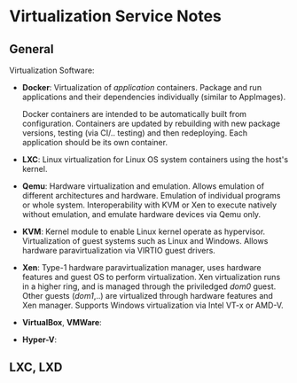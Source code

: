 Virtualization Service Notes
============================

General
-------

Virtualization Software:
- **Docker**: Virtualization of *application* containers. Package and run applications and their dependencies individually (similar to AppImages). 
  
  Docker containers are intended to be automatically built from configuration. Containers are updated by rebuilding with new package versions, testing (via CI/.. testing) and then redeploying. Each application should be its own container.

- **LXC**: Linux virtualization for Linux OS system containers using the host's kernel.

- **Qemu**: Hardware virtualization and emulation. Allows emulation of different architectures and hardware. Emulation of individual programs or whole system.
  Interoperability with KVM or Xen to execute natively without emulation, and emulate hardware devices via Qemu only.

- **KVM**: Kernel module to enable Linux kernel operate as hypervisor. Virtualization of guest systems such as Linux and Windows. Allows hardware paravirtualization via VIRTIO guest drivers.

- **Xen**: Type-1 hardware paravirtualization manager, uses hardware features and guest OS to perform virtualization. Xen virtualization runs in a higher ring, 
  and is managed through the priviledged *dom0* guest. Other guests (*dom1*,..) are virtualized through hardware features and Xen manager.
  Supports Windows virtualization via Intel VT-x or AMD-V. 

- **VirtualBox**, **VMWare**:

- **Hyper-V**:


LXC, LXD
--------


